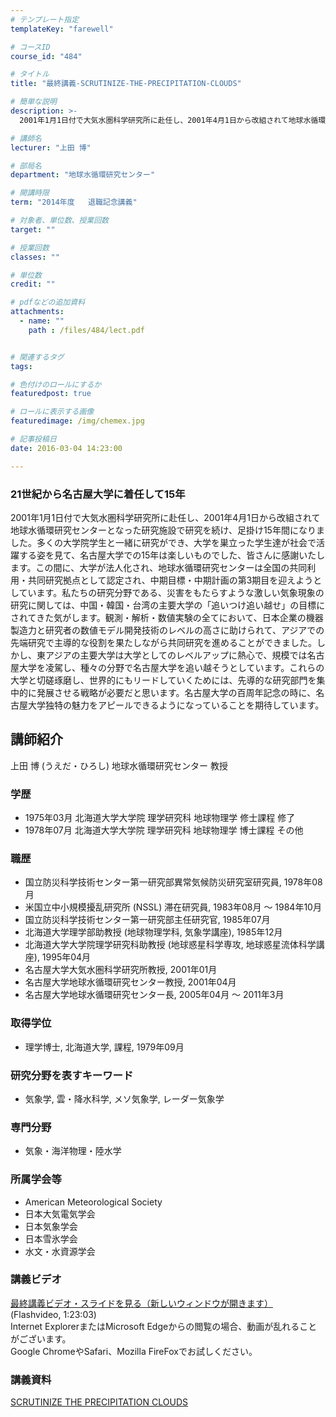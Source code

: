 ```yaml
---
# テンプレート指定
templateKey: "farewell"

# コースID
course_id: "484"

# タイトル
title: "最終講義-SCRUTINIZE-THE-PRECIPITATION-CLOUDS"

# 簡単な説明
description: >-
  2001年1月1日付で大気水圏科学研究所に赴任し、2001年4月1日から改組されて地球水循環研究センターとなった研究施設で研究を続け、足掛け15年間になりました。多くの大学院学生と一緒に研究ができ...

# 講師名
lecturer: "上田 博"

# 部局名
department: "地球水循環研究センター"

# 開講時限
term: "2014年度	退職記念講義"

# 対象者、単位数、授業回数
target: ""

# 授業回数
classes: ""

# 単位数
credit: ""

# pdfなどの追加資料
attachments: 
  - name: "" 
    path : /files/484/lect.pdf


# 関連するタグ
tags:

# 色付けのロールにするか
featuredpost: true

# ロールに表示する画像
featuredimage: /img/chemex.jpg

# 記事投稿日
date: 2016-03-04 14:23:00

---
```

### 21世紀から名古屋大学に着任して15年 

2001年1月1日付で大気水圏科学研究所に赴任し、2001年4月1日から改組されて地球水循環研究センターとなった研究施設で研究を続け、足掛け15年間になりました。多くの大学院学生と一緒に研究ができ、大学を巣立った学生達が社会で活躍する姿を見て、名古屋大学での15年は楽しいものでした、皆さんに感謝いたします。この間に、大学が法人化され、地球水循環研究センターは全国の共同利用・共同研究拠点として認定され、中期目標・中期計画の第3期目を迎えようとしています。私たちの研究分野である、災害をもたらすような激しい気象現象の研究に関しては、中国・韓国・台湾の主要大学の「追いつけ追い越せ」の目標にされてきた気がします。観測・解析・数値実験の全てにおいて、日本企業の機器製造力と研究者の数値モデル開発技術のレベルの高さに助けられて、アジアでの先端研究で主導的な役割を果たしながら共同研究を進めることができました。しかし、東アジアの主要大学は大学としてのレベルアップに熱心で、規模では名古屋大学を凌駕し、種々の分野で名古屋大学を追い越そうとしています。これらの大学と切磋琢磨し、世界的にもリードしていくためには、先導的な研究部門を集中的に発展させる戦略が必要だと思います。名古屋大学の百周年記念の時に、名古屋大学独特の魅力をアピールできるようになっていることを期待しています。
## 講師紹介

上田 博 (うえだ・ひろし) 地球水循環研究センター 教授 

### 学歴

  * 1975年03月 北海道大学大学院 理学研究科 地球物理学 修士課程 修了
  * 1978年07月 北海道大学大学院 理学研究科 地球物理学 博士課程 その他

### 職歴

  * 国立防災科学技術センター第一研究部異常気候防災研究室研究員, 1978年08月
  * 米国立中小規模擾乱研究所 (NSSL) 滞在研究員, 1983年08月 ～ 1984年10月
  * 国立防災科学技術センター第一研究部主任研究官, 1985年07月
  * 北海道大学理学部助教授 (地球物理学科, 気象学講座), 1985年12月
  * 北海道大学大学院理学研究科助教授 (地球惑星科学専攻, 地球惑星流体科学講座), 1995年04月
  * 名古屋大学大気水圏科学研究所教授, 2001年01月
  * 名古屋大学地球水循環研究センター教授, 2001年04月
  * 名古屋大学地球水循環研究センター長, 2005年04月 ～ 2011年3月

### 取得学位

  * 理学博士, 北海道大学, 課程, 1979年09月

### 研究分野を表すキーワード

  * 気象学, 雲・降水科学, メソ気象学, レーダー気象学

### 専門分野

  * 気象・海洋物理・陸水学

### 所属学会等

  * American Meteorological Society
  * 日本大気電気学会
  * 日本気象学会
  * 日本雪氷学会
  * 水文・水資源学会
### 講義ビデオ

[最終講義ビデオ・スライドを見る（新しいウィンドウが開きます）](http://nuvideo.media.nagoya-u.ac.jp/embed/dee4f39924e341d3dd351c5d41e4371a2c206089) (Flashvideo, 1:23:03)  
Internet ExplorerまたはMicrosoft Edgeからの閲覧の場合、動画が乱れることがございます。  
Google ChromeやSafari、Mozilla FireFoxでお試しください。 

### 講義資料


[SCRUTINIZE THE PRECIPITATION CLOUDS](/files/484/lect.pdf) 
